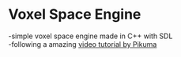 # Voxel Space Engine
-simple voxel space engine made in C++ with SDL<br/>
-following a amazing [video tutorial by Pikuma](https://www.youtube.com/watch?v=bQBY9BM9g_Y) 


